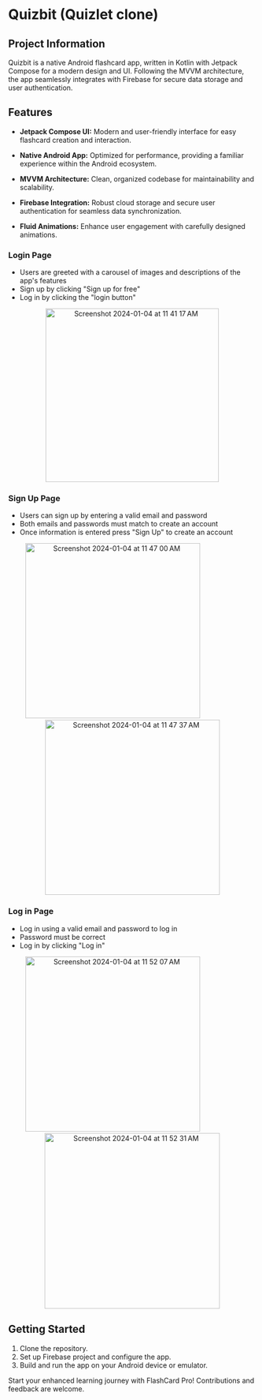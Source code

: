 # Quizbit (Quizlet clone)

## Project Information

Quizbit is a native Android flashcard app, written in Kotlin with Jetpack Compose for a modern design and UI. Following the MVVM architecture, the app seamlessly integrates with Firebase for secure data storage and user authentication. 

## Features

- **Jetpack Compose UI:** Modern and user-friendly interface for easy flashcard creation and interaction.
  
- **Native Android App:** Optimized for performance, providing a familiar experience within the Android ecosystem.

- **MVVM Architecture:** Clean, organized codebase for maintainability and scalability.

- **Firebase Integration:** Robust cloud storage and secure user authentication for seamless data synchronization.

- **Fluid Animations:** Enhance user engagement with carefully designed animations.

### Login Page

* Users are greeted with a carousel of images and descriptions of the app's features
* Sign up by clicking "Sign up for free"
* Log in by clicking the "login button"
  

<p align="middle">
  <img width="352" alt="Screenshot 2024-01-04 at 11 41 17 AM" src="https://github.com/gavin-robey/Quizlet-Clone/assets/106276626/eaa07443-e3d7-4810-b38e-23a005f366d5">
</p>

### Sign Up Page
* Users can sign up by entering a valid email and password
* Both emails and passwords must match to create an account
* Once information is entered press "Sign Up" to create an account

<p align="middle">
  <img width="355" alt="Screenshot 2024-01-04 at 11 47 00 AM" src="https://github.com/gavin-robey/Quizlet-Clone/assets/106276626/d311d3c3-ce57-43bc-b114-ecb2a8eb5874">
  <span>&nbsp; &nbsp; &nbsp; &nbsp; &nbsp; &nbsp; &nbsp; &nbsp; &nbsp; &nbsp;</span>
  <img width="355" alt="Screenshot 2024-01-04 at 11 47 37 AM" src="https://github.com/gavin-robey/Quizlet-Clone/assets/106276626/36400820-920e-4db5-bd48-309f645c8bd5">
</p>

### Log in Page
* Log in using a valid email and password to log in 
* Password must be correct
* Log in by clicking "Log in"


<p align="middle">
  <img width="355" alt="Screenshot 2024-01-04 at 11 52 07 AM" src="https://github.com/gavin-robey/Quizlet-Clone/assets/106276626/fedd4a6c-92ce-4b3e-8c8d-fe3130036aff">
  <span>&nbsp; &nbsp; &nbsp; &nbsp; &nbsp; &nbsp; &nbsp; &nbsp; &nbsp; &nbsp;</span>
  <img width="356" alt="Screenshot 2024-01-04 at 11 52 31 AM" src="https://github.com/gavin-robey/Quizlet-Clone/assets/106276626/f2caea01-d162-4d92-bd94-a8bbb7ff199c">
</p>

  







## Getting Started

1. Clone the repository.
2. Set up Firebase project and configure the app.
3. Build and run the app on your Android device or emulator.

Start your enhanced learning journey with FlashCard Pro! Contributions and feedback are welcome.
